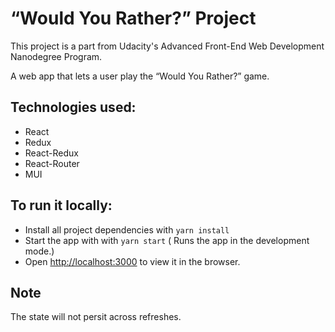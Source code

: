 # “Would You Rather?” Project

This project is a part from Udacity's Advanced Front-End Web Development Nanodegree Program.

A web app that lets a user play the “Would You Rather?” game. 

## Technologies used:

-   React
-   Redux
-   React-Redux
-   React-Router
-   MUI

## To run it locally:

-   Install all project dependencies with `yarn install`
-   Start the app with with `yarn start`
    ( Runs the app in the development mode.)<br>
-   Open [http://localhost:3000](http://localhost:3000) to view it in the browser.

## Note

The state will not persit across refreshes.